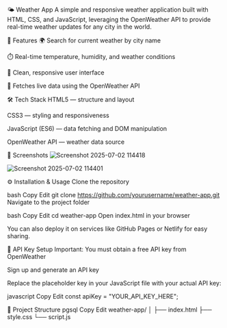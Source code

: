 🌤️ Weather App
A simple and responsive weather application built with HTML, CSS, and JavaScript, leveraging the OpenWeather API to provide real-time weather updates for any city in the world.


🚀 Features
🌍 Search for current weather by city name

⏱️ Real-time temperature, humidity, and weather conditions

🎨 Clean, responsive user interface

📡 Fetches live data using the OpenWeather API



🛠️ Tech Stack
HTML5 — structure and layout

CSS3 — styling and responsiveness

JavaScript (ES6) — data fetching and DOM manipulation

OpenWeather API — weather data source


📸 Screenshots
![Screenshot 2025-07-02 114418](https://github.com/user-attachments/assets/e3711e8c-7f35-4e50-8e28-ed98fe8afeb7)


![Screenshot 2025-07-02 114401](https://github.com/user-attachments/assets/2b1a12b8-e884-4030-bd80-ccc8687f610b)






⚙️ Installation & Usage
Clone the repository

bash
Copy
Edit
git clone https://github.com/yourusername/weather-app.git
Navigate to the project folder

bash
Copy
Edit
cd weather-app
Open index.html in your browser

You can also deploy it on services like GitHub Pages or Netlify for easy sharing.





🔑 API Key Setup
Important: You must obtain a free API key from OpenWeather

Sign up and generate an API key

Replace the placeholder key in your JavaScript file with your actual API key:

javascript
Copy
Edit
const apiKey = "YOUR_API_KEY_HERE";




📂 Project Structure
pgsql
Copy
Edit
weather-app/
│
├── index.html
├── style.css
└── script.js
